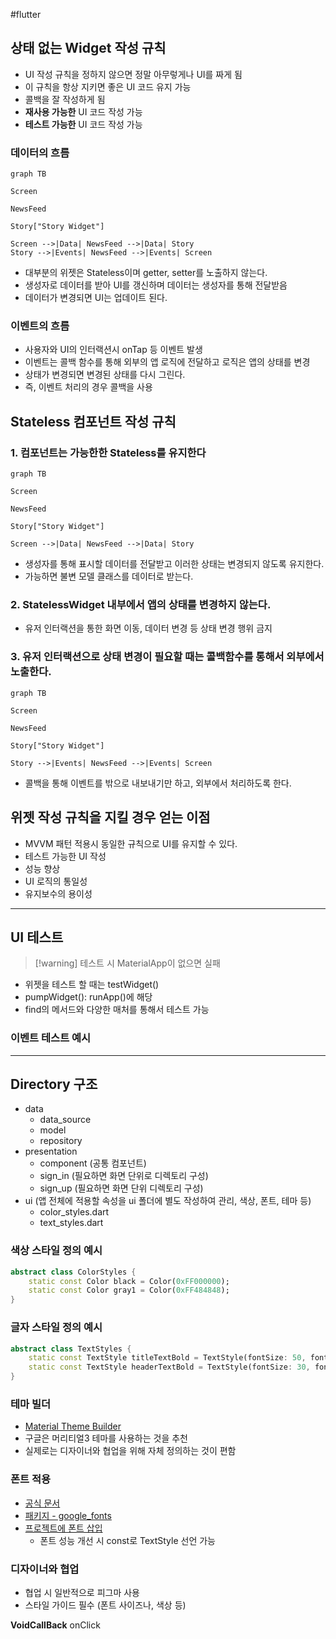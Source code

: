 #flutter

## 상태 없는 Widget 작성 규칙
- UI 작성 규칙을 정하지 않으면 정말 아무렇게나 UI를 짜게 됨
- 이 규칙을 항상 지키면 좋은 UI 코드 유지 가능
- 콜백을 잘 작성하게 됨
- **재사용 가능한** UI 코드 작성 가능
- **테스트 가능한** UI 코드 작성 가능


### 데이터의 흐름

```mermaid
graph TB

Screen

NewsFeed

Story["Story Widget"]

Screen -->|Data| NewsFeed -->|Data| Story
Story -->|Events| NewsFeed -->|Events| Screen
```

- 대부분의 위젯은 Stateless이며 getter, setter를 노출하지 않는다.
- 생성자로 데이터를 받아 UI를 갱신하며 데이터는 생성자를 통해 전달받음
- 데이터가 변경되면 UI는 업데이트 된다.

### 이벤트의 흐름
- 사용자와 UI의 인터랙션시 onTap 등 이벤트 발생
- 이벤트는 콜백 함수를 통해 외부의 앱 로직에 전달하고 로직은 앱의 상태를 변경
- 상태가 변경되면 변경된 상태를 다시 그린다.
- 즉, 이벤트 처리의 경우 콜백을 사용


## Stateless 컴포넌트 작성 규칙
### 1. 컴포넌트는 가능한한 Stateless를 유지한다
```mermaid
graph TB

Screen

NewsFeed

Story["Story Widget"]

Screen -->|Data| NewsFeed -->|Data| Story
```
- 생성자를 통해 표시할 데이터를 전달받고 이러한 상태는 변경되지 않도록 유지한다.
- 가능하면 불변 모델 클래스를 데이터로 받는다.
	
### 2. StatelessWidget 내부에서 앱의 상태를 변경하지 않는다.

- 유저 인터랙션을 통한 화면 이동, 데이터 변경 등 상태 변경 행위 금지

### 3. 유저 인터랙션으로 상태 변경이 필요할 때는 콜백함수를 통해서 외부에서 노출한다.
```mermaid
graph TB

Screen

NewsFeed

Story["Story Widget"]

Story -->|Events| NewsFeed -->|Events| Screen
```
- 콜백을 통해 이벤트를 밖으로 내보내기만 하고, 외부에서 처리하도록 한다.

## 위젯 작성 규칙을 지킬 경우 얻는 이점
- MVVM 패턴 적용시 동일한 규칙으로 UI를 유지할 수 있다.
- 테스트 가능한 UI 작성
- 성능 향상
- UI 로직의 통일성
- 유지보수의 용이성

---
## UI 테스트
> [!warning] 테스트 시 MaterialApp이 없으면 실패

- 위젯을 테스트 할 때는 testWidget()
- pumpWidget(): runApp()에 해당
- find의 메서드와 다양한 매처를 통해서 테스트 가능
### 이벤트 테스트 예시


---
## Directory 구조
- data
	- data_source
	- model
	- repository
- presentation
	- component (공통 컴포넌트)
	- sign_in (필요하면 화면 단위로 디렉토리 구성)
	- sign_up (필요하면 화면 단위 디렉토리 구성)
- ui (앱 전체에 적용할 속성을 ui 폴더에 별도 작성하여 관리, 색상, 폰트, 테마 등)
	- color_styles.dart 
	- text_styles.dart

### 색상 스타일 정의 예시
```dart
abstract class ColorStyles {
	static const Color black = Color(0xFF000000);
	static const Color gray1 = Color(0xFF484848);
}
```

### 글자 스타일 정의 예시

```dart
abstract class TextStyles {
	static const TextStyle titleTextBold = TextStyle(fontSize: 50, fontWeight: FontWeight.bold, fontFamily: 'Poppins');
	static const TextStyle headerTextBold = TextStyle(fontSize: 30, fontWeight: FontWeight.bold, fontFamily: 'Poppins');
}
```

### 테마 빌더
- [Material Theme Builder](https://material-foundation.github.io/material-theme-builder/)
- 구글은 머리티얼3 테마를 사용하는 것을 추천
- 실제로는 디자이너와 협업을 위해 자체 정의하는 것이 편함

### 폰트 적용
- [공식 문서](https://docs.flutter.dev/ui/design/text/typography)
- [패키지 - google_fonts](https://pub.dev/packages/google_fonts)
- [프로젝트에 폰트 삽입](https://docs.flutter.dev/cookbook/design/fonts)
	- 폰트 성능 개선 시 const로 TextStyle 선언 가능

### 디자이너와 협업
- 협업 시 일반적으로 피그마 사용
- 스타일 가이드 필수 (폰트 사이즈나, 색상 등)


**VoidCallBack** onClick